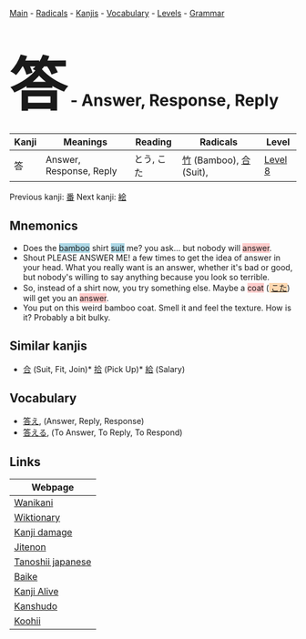 <style> bigfont {font-size: 100px}</style>
[Main](../README.md) -
[Radicals](../radicals.md) -
[Kanjis](../kanjis.md) -
[Vocabulary](../vocabulary.md) -
[Levels](../levels.md) -
[Grammar](../grammar.md)
# <bigfont> 答</bigfont> - Answer, Response, Reply 

| Kanji | Meanings | Reading | Radicals | Level |
| --- | --- | --- | --- | --- |
| 答 | Answer, Response, Reply | とう, こた | [竹](../radicals/竹.md) (Bamboo), [合](../radicals/合.md) (Suit),  | [Level 8](../levels/wk_level8.md) |

Previous kanji: [番](番.md) Next kanji: [絵](絵.md) 

## Mnemonics
 * Does the <span style="background-color:#ADD8E6"> bamboo</span> shirt <span style="background-color:#ADD8E6"> suit</span> me? you ask... but nobody will <span style="background-color:#ffcccb"> answer</span>.
* Shout PLEASE ANSWER ME! a few times to get the idea of answer in your head. What you really want is an answer, whether it's bad or good, but nobody's willing to say anything because you look so terrible.
* So, instead of a shirt now, you try something else. Maybe a <span style="background-color:#ffcccb"> coat</span> (<span style="background-color:#fed8b1"> [こた](https://jisho.org/search/こた)</span>) will get you an <span style="background-color:#ffcccb"> answer</span>.
* You put on this weird bamboo coat. Smell it and feel the texture. How is it? Probably a bit bulky.


## Similar kanjis
 * [合](合.md) (Suit, Fit, Join)* [拾](拾.md) (Pick Up)* [給](給.md) (Salary)


## Vocabulary
 * [答え](../vocabulary/答.md), (Answer, Reply, Response)
* [答える](../vocabulary/答.md), (To Answer, To Reply, To Respond)



## Links 

| Webpage |
| --- |
| [Wanikani          ](https://www.wanikani.com/kanji/答) |
| [Wiktionary        ](https://en.wiktionary.org/wiki/答) |
| [Kanji damage      ](http://www.kanjidamage.com/kanji/search?utf8=✓&q=答) |
| [Jitenon           ](https://jitenon.com/kanji/答) |
| [Tanoshii japanese ](https://www.tanoshiijapanese.com/dictionary/kanji.cfm?k=答) |
| [Baike             ](https://baike.baidu.com/item/答) |
| [Kanji Alive       ](https://app.kanjialive.com/答) |
| [Kanshudo          ](https://www.kanshudo.com/searchmn?q=答) |
| [Koohii            ](https://kanji.koohii.com/study/kanji/答) |
